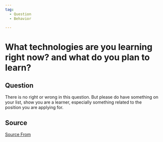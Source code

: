 ```yaml
---
tag:
  - Question
  - Behavior

---
```

  
# What technologies are you learning right now? and what do you plan to learn?

## Question
There is no right or wrong in this question. But please do have something on your list, show you are a learner, especially something related to the position you are applying for.




##  Source
[Source From](https://bigfrontend.dev/question/what-are-you-learning-right-now)

  